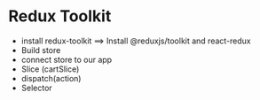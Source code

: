 # Redux Toolkit
- install redux-toolkit ==> Install @reduxjs/toolkit and react-redux
- Build store
- connect store to our app
- Slice (cartSlice)
- dispatch(action)
- Selector